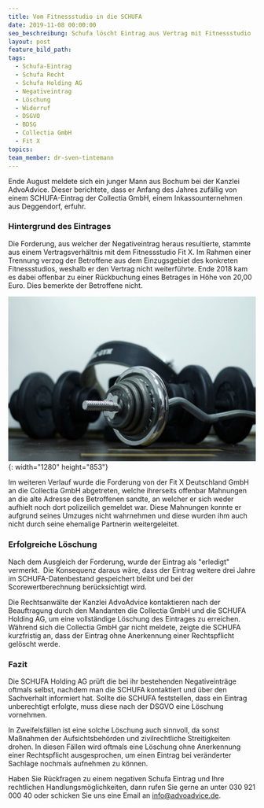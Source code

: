 ```yaml
---
title: Vom Fitnessstudio in die SCHUFA
date: 2019-11-08 00:00:00
seo_beschreibung: Schufa löscht Eintrag aus Vertrag mit Fitnessstudio
layout: post
feature_bild_path:
tags:
  - Schufa-Eintrag
  - Schufa Recht
  - Schufa Holding AG
  - Negativeintrag
  - Löschung
  - Widerruf
  - DSGVO
  - BDSG
  - Collectia GmbH
  - Fit X
topics:
team_member: dr-sven-tintemann
---
```


Ende August meldete sich ein junger Mann aus Bochum bei der Kanzlei AdvoAdvice. Dieser berichtete, dass er Anfang des Jahres zuf&auml;llig von einem SCHUFA-Eintrag der Collectia GmbH, einem Inkassounternehmen aus Deggendorf, erfuhr.

### Hintergrund des Eintrages

Die Forderung, aus welcher der Negativeintrag heraus resultierte, stammte aus einem Vertragsverh&auml;ltnis mit dem Fitnessstudio Fit X. Im Rahmen einer Trennung verzog der Betroffene aus dem Einzugsgebiet des konkreten Fitnessstudios, weshalb er den Vertrag nicht weiterf&uuml;hrte. Ende 2018 kam es dabei offenbar zu einer R&uuml;ckbuchung eines Betrages in Höhe von 20,00 Euro. Dies bemerkte der Betroffene nicht.

![](/uploads/sport-1235019-1280.jpg){: width="1280" height="853"}

Im weiteren Verlauf wurde die Forderung von der Fit X Deutschland GmbH an die Collectia GmbH abgetreten, welche ihrerseits offenbar Mahnungen an die alte Adresse des Betroffenen sandte, an welcher er sich weder aufhielt noch dort polizeilich gemeldet war. Diese Mahnungen konnte er aufgrund seines Umzuges nicht wahrnehmen und diese wurden ihm auch nicht durch seine ehemalige Partnerin weitergeleitet.

### Erfolgreiche Löschung

Nach dem Ausgleich der Forderung, wurde der Eintrag als "erledigt" vermerkt. &nbsp;Die Konsequenz daraus w&auml;re, dass der Eintrag weitere drei Jahre im SCHUFA-Datenbestand gespeichert bleibt und bei der Scorewertberechnung ber&uuml;cksichtigt wird.

Die Rechtsanw&auml;lte der Kanzlei AdvoAdvice kontaktieren nach der Beauftragung durch den Mandanten die Collectia GmbH und die SCHUFA Holding AG, um eine vollst&auml;ndige Löschung des Eintrages zu erreichen. W&auml;hrend sich die Collectia GmbH gar nicht meldete, zeigte die SCHUFA kurzfristig an, dass der Eintrag ohne Anerkennung einer Rechtspflicht gelöscht werde.&nbsp;

### Fazit

Die SCHUFA Holding AG pr&uuml;ft die bei ihr bestehenden Negativeintr&auml;ge oftmals selbst, nachdem man die SCHUFA kontaktiert und &uuml;ber den Sachverhalt informiert hat. Sollte die SCHUFA feststellen, dass ein Eintrag unberechtigt erfolgte, muss diese nach der DSGVO eine Löschung vornehmen.

In Zweifelsf&auml;llen ist eine solche Löschung auch sinnvoll, da sonst Ma&szlig;nahmen der Aufsichtsbehörden und zivilrechtliche Streitigkeiten drohen. In diesen F&auml;llen wird oftmals eine Löschung ohne Anerkennung einer Rechtspflicht ausgesprochen, um einen Eintrag bei ver&auml;nderter Sachlage nochmals aufnehmen zu können.&nbsp;

Haben Sie R&uuml;ckfragen zu einem negativen Schufa Eintrag und Ihre rechtlichen Handlungsmöglichkeiten, dann rufen Sie gerne an unter 030 921 000 40 oder schicken Sie uns eine Email an info@advoadvice.de.&nbsp;